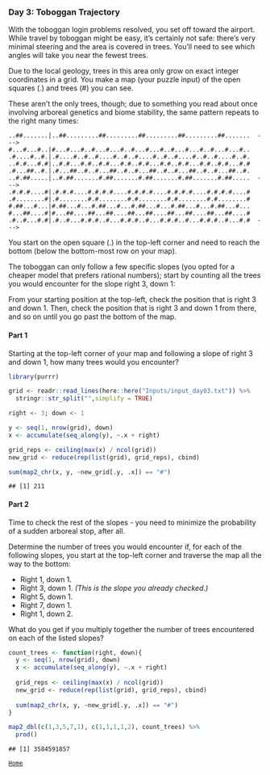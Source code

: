 ### Day 3: Toboggan Trajectory

With the toboggan login problems resolved, you set off toward the
airport. While travel by toboggan might be easy, it’s certainly not
safe: there’s very minimal steering and the area is covered in trees.
You’ll need to see which angles will take you near the fewest trees.

Due to the local geology, trees in this area only grow on exact integer
coordinates in a grid. You make a map (your puzzle input) of the open
squares (.) and trees (\#) you can see.

These aren’t the only trees, though; due to something you read about
once involving arboreal genetics and biome stability, the same pattern
repeats to the right many times:

    ..##.......|..##.........##.........##.........##.........##.......  --->
    #...#...#..|#...#...#..#...#...#..#...#...#..#...#...#..#...#...#..
    .#....#..#.|.#....#..#..#....#..#..#....#..#..#....#..#..#....#..#.
    ..#.#...#.#|..#.#...#.#..#.#...#.#..#.#...#.#..#.#...#.#..#.#...#.#
    .#...##..#.|.#...##..#..#...##..#..#...##..#..#...##..#..#...##..#.
    ..#.##.....|..#.##.......#.##.......#.##.......#.##.......#.##.....  --->
    .#.#.#....#|.#.#.#....#.#.#.#....#.#.#.#....#.#.#.#....#.#.#.#....#
    .#........#|.#........#.#........#.#........#.#........#.#........#
    #.##...#...|#.##...#...#.##...#...#.##...#...#.##...#...#.##...#...
    #...##....#|#...##....##...##....##...##....##...##....##...##....#
    .#..#...#.#|.#..#...#.#.#..#...#.#.#..#...#.#.#..#...#.#.#..#...#.#  --->

You start on the open square (.) in the top-left corner and need to
reach the bottom (below the bottom-most row on your map).

The toboggan can only follow a few specific slopes (you opted for a
cheaper model that prefers rational numbers); start by counting all the
trees you would encounter for the slope right 3, down 1:

From your starting position at the top-left, check the position that is
right 3 and down 1. Then, check the position that is right 3 and down 1
from there, and so on until you go past the bottom of the map.

#### Part 1

Starting at the top-left corner of your map and following a slope of
right 3 and down 1, how many trees would you encounter?

``` r
library(purrr)

grid <- readr::read_lines(here::here("Inputs/input_day03.txt")) %>% 
  stringr::str_split("",simplify = TRUE)

right <- 3; down <- 1

y <- seq(1, nrow(grid), down)
x <- accumulate(seq_along(y), ~.x + right)

grid_reps <- ceiling(max(x) / ncol(grid))
new_grid <- reduce(rep(list(grid), grid_reps), cbind)

sum(map2_chr(x, y, ~new_grid[.y, .x]) == "#")
```

    ## [1] 211

#### Part 2

Time to check the rest of the slopes - you need to minimize the
probability of a sudden arboreal stop, after all.

Determine the number of trees you would encounter if, for each of the
following slopes, you start at the top-left corner and traverse the map
all the way to the bottom:

-   Right 1, down 1.
-   Right 3, down 1. *(This is the slope you already checked.)*
-   Right 5, down 1.
-   Right 7, down 1.
-   Right 1, down 2.

What do you get if you multiply together the number of trees encountered
on each of the listed slopes?

``` r
count_trees <- function(right, down){
  y <- seq(1, nrow(grid), down)
  x <- accumulate(seq_along(y), ~.x + right)
  
  grid_reps <- ceiling(max(x) / ncol(grid))
  new_grid <- reduce(rep(list(grid), grid_reps), cbind)
  
  sum(map2_chr(x, y, ~new_grid[.y, .x]) == "#")
}

map2_dbl(c(1,3,5,7,1), c(1,1,1,1,2), count_trees) %>% 
  prod()
```

    ## [1] 3584591857

[`Home`](https://github.com/mnaR99/AdventOfCode2020)
